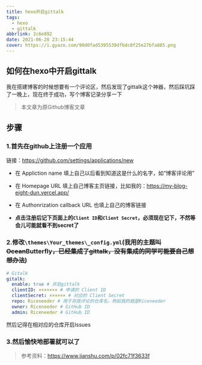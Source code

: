 ```yaml
---
title: hexo开启gittalk
tags:
  - hexo
  - gittalk
abbrlink: 2c6e892
date: 2021-06-28 23:15:44
cover: https://i.gyazo.com/90d0fad5395539dfbdc0f25e27bfa885.png
---
```



## 如何在hexo中开启gittalk

我在搭建博客的时候想要有一个评论区，然后发现了gittalk这个神器，然后踩坑踩了一晚上，现在终于成功，写个博客记录分享一下

<!--more-->

> 本文章为原Github博客文章

## 步骤

### 1.首先在github上注册一个应用

链接：https://github.com/settings/applications/new

+ 在 Appliction name 填上自己以后看到知道这是什么的名字，如“博客评论用”

+ 在 Homepage URL 填上自己博客主页链接，比如我的：https://my-blog-eight-dun.vercel.app/

+ 在 Authonrization callback URL 也填上自己的博客链接

+ **点击注册后记下页面上的`Client ID`和`Client Secret`，必须现在记下，不然等会儿可能就看不到secret了**

### 2.修改`\themes\Your_themes\_config.yml`(我用的主题叫~~Ocean~~Butterfly~~，已经集成了gittalk，没有集成的同学可能要自己想想办法~~)

```yml
# Gitalk
gitalk:
  enable: true # 开启gittalk
  clientID: ××××××× # 申请的 Client ID
  clientSecret: ×××××× # 对应的 Client Secret
  repo: Riceneeder # 用于存放评论的仓库名，例如我的就是Riceneeder
  owner: Riceneeder # GitHub ID 
  admin: Riceneeder # GitHub ID
```

然后记得在相对应的仓库开启Issues

### 3.然后愉快地部署就可以了

> 参考资料：https://www.jianshu.com/p/02fc71f3633f

